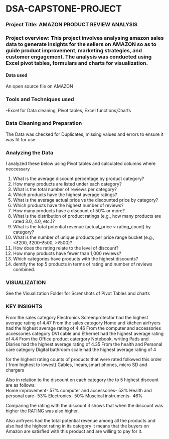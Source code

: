 # DSA-CAPSTONE-PROJECT 

### Project Title: AMAZON PRODUCT REVIEW ANALYSIS
### Project overview: This project involves analysing amazon sales data to generate insights for the sellers on AMAZON so as to guide product improvement, marketing strategies, and customer engagement. The analysis was conducted using Excel pivot tables, formulars and charts for visualization.

#### Data used
An open source file on AMAZON 
### Tools and Techniques used
-Excel for Data cleaning, Pivot tables, Excel functions,Charts


### Data Cleaning and Preparation
The Data was checked for Duplicates, missing values and errors to ensure it was fit for use.

### Analyzing the Data
I analyzed these below using Pivot tables and calculated columns where neccessary
1. What is the average discount percentage by product category? 
2. How many products are listed under each category? 
3. What is the total number of reviews per category?  
4. Which products have the highest average ratings? 
5. What is the average actual price vs the discounted price by category? 
6. Which products have the highest number of reviews? 
7. How many products have a discount of 50% or more? 
8. What is the distribution of product ratings (e.g., how many products are rated 3.0, 
4.0, etc.)? 
9. What is the total potential revenue (actual_price × rating_count) by category? 
10. What is the number of unique products per price range bucket (e.g., <₹200, 
₹200–₹500, >₹500)?
12. How does the rating relate to the level of discount? 
13. How many products have fewer than 1,000 reviews?
14.  Which categories have products with the highest discounts?
15.  dentify the top 5 products in terms of rating and number of reviews combined.

### VISUALIZATION
See the Visualization Folder for Screnshots of Pivot Tables and charts

### KEY INSIGHTS
From the sales category Electronics Screenprotector had the highest average rating  of 4.47
From the sales category Home and kitchen airfryers had the highest average rating of 4.46
From the computer and accessories accessories category DVI cable and Ethernet had the highest average rating of 4.4
From the Office product catergory Notebook, writing Pads and Diaries had the highest average rating of 4.35
From the health and Personal care category Digital bathroom scale had the highest average rating of 4

for the highest rating counts of products that were rated followed this order ( from highest to lowest)
Cables, Inears,smart phones, micro SD and chargers

Also in relation to the discount on each category the to 5 highest discount are as follows:  
Home improvement- 57%
computer and accessories- 53% 
Health and personal care- 53%
Electronics- 50%
Muscical instruments- 46%

Comparing the rating with the discount it shows that when the discount was higher the RATING was also higher.

Also airfryers had the total potential revenue among all the products and also had the highest rating in its category it means that the buyers on Amazon are satisfied with this product and are willing to pay for it.

 







